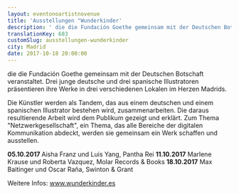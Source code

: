 ```yaml
---
layout: eventonoartistnovenue
title: 'Ausstellungen "Wunderkinder'
description: ' die die Fundación Goethe gemeinsam mit der Deutschen Botschaft veranstaltet.'
translationKey: 683
customSlug: ausstellungen-wunderkinder
city: Madrid
date: 2017-10-18 20:00:00
---
```


  die die Fundación Goethe gemeinsam mit der Deutschen Botschaft veranstaltet. Drei junge deutsche und drei spanische Illustratoren präsentieren ihre Werke in drei verschiedenen Lokalen im Herzen Madrids.

Die Künstler werden als Tandem, das aus einem deutschen und einem spanischen Illustrator bestehen wird, zusammenarbeiten. Die daraus resultierende Arbeit wird dem Publikum gezeigt und erklärt. Zum Thema "Netzwerkgesellschaft", ein Thema, das alle Bereiche der digitalen Kommunikation abdeckt, werden sie gemeinsam ein Werk schaffen und ausstellen.

 <strong>05.10.2017 </strong>Aisha Franz und Luis Yang, Pantha Rei <strong>11.10.2017</strong> Marlene Krause und Roberta Vazquez, Molar Records &amp; Books <strong>18.10.2017</strong> Max Baitinger und Oscar Raña, Swinton &amp; Grant

Weitere Infos: <a href="https://www.wunderkinder.es" target="_blank" rel="nofollow noopener noreferrer" rel="noopener">www.wunderkinder.es</a>
